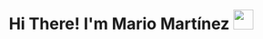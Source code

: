 <h1 align = "center"> <b> Hi There! I'm Mario Martínez </b><img src="https://media.giphy.com/media/hvRJCLFzcasrR4ia7z/giphy.gif" width="35"></h1>
